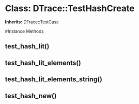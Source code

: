 # Class: DTrace::TestHashCreate
**Inherits:** DTrace::TestCase
    




#Instance Methods
## test_hash_lit() [](#method-i-test_hash_lit)

## test_hash_lit_elements() [](#method-i-test_hash_lit_elements)

## test_hash_lit_elements_string() [](#method-i-test_hash_lit_elements_string)

## test_hash_new() [](#method-i-test_hash_new)

